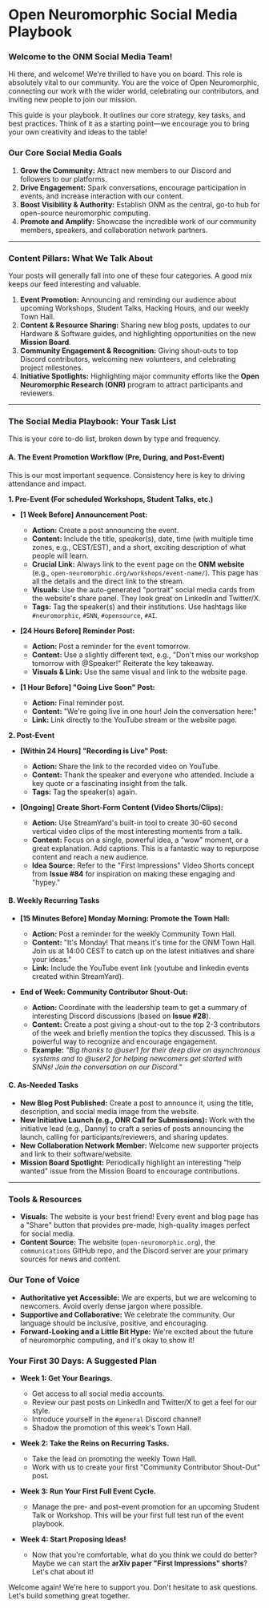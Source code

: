 # Open Neuromorphic Social Media Playbook

### **Welcome to the ONM Social Media Team!**

Hi there, and welcome! We're thrilled to have you on board. This role is absolutely vital to our community. You are the voice of Open Neuromorphic, connecting our work with the wider world, celebrating our contributors, and inviting new people to join our mission.

This guide is your playbook. It outlines our core strategy, key tasks, and best practices. Think of it as a starting point—we encourage you to bring your own creativity and ideas to the table!

### **Our Core Social Media Goals**

1.  **Grow the Community:** Attract new members to our Discord and followers to our platforms.
2.  **Drive Engagement:** Spark conversations, encourage participation in events, and increase interaction with our content.
3.  **Boost Visibility & Authority:** Establish ONM as the central, go-to hub for open-source neuromorphic computing.
4.  **Promote and Amplify:** Showcase the incredible work of our community members, speakers, and collaboration network partners.

---

### **Content Pillars: What We Talk About**

Your posts will generally fall into one of these four categories. A good mix keeps our feed interesting and valuable.

1.  **Event Promotion:** Announcing and reminding our audience about upcoming Workshops, Student Talks, Hacking Hours, and our weekly Town Hall.
2.  **Content & Resource Sharing:** Sharing new blog posts, updates to our Hardware & Software guides, and highlighting opportunities on the new **Mission Board**.
3.  **Community Engagement & Recognition:** Giving shout-outs to top Discord contributors, welcoming new volunteers, and celebrating project milestones.
4.  **Initiative Spotlights:** Highlighting major community efforts like the **Open Neuromorphic Research (ONR)** program to attract participants and reviewers.

---

### **The Social Media Playbook: Your Task List**

This is your core to-do list, broken down by type and frequency.

#### **A. The Event Promotion Workflow (Pre, During, and Post-Event)**

This is our most important sequence. Consistency here is key to driving attendance and impact.

**1. Pre-Event (For scheduled Workshops, Student Talks, etc.)**
*   **[1 Week Before] Announcement Post:**
    *   **Action:** Create a post announcing the event.
    *   **Content:** Include the title, speaker(s), date, time (with multiple time zones, e.g., CEST/EST), and a short, exciting description of what people will learn.
    *   **Crucial Link:** Always link to the event page on the **ONM website** (e.g., `open-neuromorphic.org/workshops/event-name/`). This page has all the details and the direct link to the stream.
    *   **Visuals:** Use the auto-generated "portrait" social media cards from the website's share panel. They look great on LinkedIn and Twitter/X.
    *   **Tags:** Tag the speaker(s) and their institutions. Use hashtags like `#neuromorphic`, `#SNN`, `#opensource`, `#AI`.

*   **[24 Hours Before] Reminder Post:**
    *   **Action:** Post a reminder for the event tomorrow.
    *   **Content:** Use a slightly different text, e.g., "Don't miss our workshop tomorrow with @Speaker!" Reiterate the key takeaway.
    *   **Visuals & Link:** Use the same visual and link to the website page.

*   **[1 Hour Before] "Going Live Soon" Post:**
    *   **Action:** Final reminder post.
    *   **Content:** "We're going live in one hour! Join the conversation here:"
    *   **Link:** Link directly to the YouTube stream or the website page.

**2. Post-Event**
*   **[Within 24 Hours] "Recording is Live" Post:**
    *   **Action:** Share the link to the recorded video on YouTube.
    *   **Content:** Thank the speaker and everyone who attended. Include a key quote or a fascinating insight from the talk.
    *   **Tags:** Tag the speaker(s) again.

*   **[Ongoing] Create Short-Form Content (Video Shorts/Clips):**
    *   **Action:** Use StreamYard's built-in tool to create 30-60 second vertical video clips of the most interesting moments from a talk.
    *   **Content:** Focus on a single, powerful idea, a "wow" moment, or a great explanation. Add captions. This is a fantastic way to repurpose content and reach a new audience.
    *   **Idea Source:** Refer to the "First Impressions" Video Shorts concept from **Issue #84** for inspiration on making these engaging and "hypey."

#### **B. Weekly Recurring Tasks**

*   **[15 Minutes Before] Monday Morning: Promote the Town Hall:**
    *   **Action:** Post a reminder for the weekly Community Town Hall.
    *   **Content:** "It's Monday! That means it's time for the ONM Town Hall. Join us at 14:00 CEST to catch up on the latest initiatives and share your ideas."
    *   **Link:** Include the YouTube event link (youtube and linkedin events created within StreamYard).

*   **End of Week: Community Contributor Shout-Out:**
    *   **Action:** Coordinate with the leadership team to get a summary of interesting Discord discussions (based on **Issue #28**).
    *   **Content:** Create a post giving a shout-out to the top 2-3 contributors of the week and briefly mention the topics they discussed. This is a powerful way to recognize and encourage engagement.
    *   **Example:** *"Big thanks to @user1 for their deep dive on asynchronous systems and to @user2 for helping newcomers get started with SNNs! Join the conversation on our Discord."*

#### **C. As-Needed Tasks**

*   **New Blog Post Published:** Create a post to announce it, using the title, description, and social media image from the website.
*   **New Initiative Launch (e.g., ONR Call for Submissions):** Work with the initiative lead (e.g., Danny) to craft a series of posts announcing the launch, calling for participants/reviewers, and sharing updates.
*   **New Collaboration Network Member:** Welcome new supporter projects and link to their software/website.
*   **Mission Board Spotlight:** Periodically highlight an interesting "help wanted" issue from the Mission Board to encourage contributions.

---

### **Tools & Resources**

*   **Visuals:** The website is your best friend! Every event and blog page has a "Share" button that provides pre-made, high-quality images perfect for social media.
*   **Content Source:** The website (`open-neuromorphic.org`), the `communications` GitHub repo, and the Discord server are your primary sources for news and content.

### **Our Tone of Voice**

*   **Authoritative yet Accessible:** We are experts, but we are welcoming to newcomers. Avoid overly dense jargon where possible.
*   **Supportive and Collaborative:** We celebrate the community. Our language should be inclusive, positive, and encouraging.
*   **Forward-Looking and a Little Bit Hype:** We're excited about the future of neuromorphic computing, and it's okay to show it! 

### **Your First 30 Days: A Suggested Plan**

*   **Week 1: Get Your Bearings.**
    *   Get access to all social media accounts.
    *   Review our past posts on LinkedIn and Twitter/X to get a feel for our style.
    *   Introduce yourself in the `#general` Discord channel!
    *   Shadow the promotion of this week's Town Hall.

*   **Week 2: Take the Reins on Recurring Tasks.**
    *   Take the lead on promoting the weekly Town Hall.
    *   Work with us to create your first "Community Contributor Shout-Out" post.

*   **Week 3: Run Your First Full Event Cycle.**
    *   Manage the pre- and post-event promotion for an upcoming Student Talk or Workshop. This will be your first full test run of the event playbook.

*   **Week 4: Start Proposing Ideas!**
    *   Now that you're comfortable, what do you think we could do better? Maybe we can start the **arXiv paper "First Impressions" shorts**? Let's chat about it!

Welcome again! We're here to support you. Don't hesitate to ask questions. Let's build something great together.